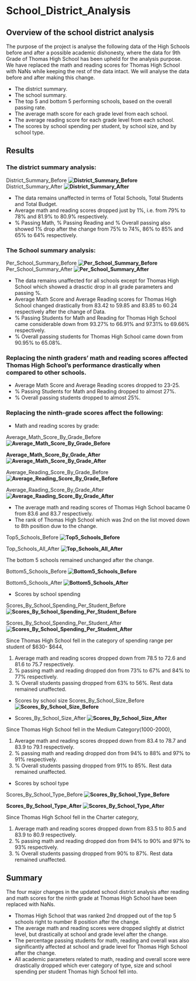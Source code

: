 # **School_District_Analysis**

## **Overview of the school district analysis**
The purpose of the project is analyse the following data of the High Schools before and after a possible academic dishonesty, where the data for 9th Grade of Thomas High School has been upheld for the analysis purpose. We have replaced the math and reading scores for Thomas High School with NaNs while keeping the rest of the data intact. We will analyse the data before and after making this change.
* The district summary.
* The school summary.
* The top 5 and bottom 5 performing schools, based on the overall passing rate.
* The average math score for each grade level from each school.
* The average reading score for each grade level from each school.
* The scores by school spending per student, by school size, and by school type.

## **Results**
### The district summary analysis:	
District_Summary_Before
**![District_Summary_Before](./Resources/district_summary_before.png)**
District_Summary_After
**![District_Summary_After](./Resources/district_summary_after.png)**

* The data remains unaffected in terms of Total Schools, Total Students and Total Budget. 
* Average math and reading scores dropped just by 1%, i.e. from 79% to 78% and 81.9% to 80.9% respectively.
* % Passing Math, % Passing Reading and % Overall passing also showed 1% drop after the change from 75% to 74%, 86% to 85% and 65% to 64% respectively.

### The School summary analysis:
Per_School_Summary_Before
**![Per_School_Summary_Before](./Resources/per_school_summary_before.png)**
Per_School_Summary_After
**![Per_School_Summary_After](./Resources/per_school_summary_after.png)**

* The data remains unaffected for all schools except for Thomas High School which showed a drasctic drop in all grade parameters and passing %.
* Average Math Score and Average Reading scores for Thomas High School changed drastically from 83.42 to 59.85 and 83.85 to 60.24 respectively after the change of Data.
* % Passing Students for Math and Reading for Thomas High School came considerable down from 93.27% to 66.91% and 97.31% to 69.66% respectively.
* % Overall passing students for Thomas High School came down from 90.95% to 65.08%.

### Replacing the ninth graders’ math and reading scores affected Thomas High School’s performance drastically when compared to other schools.
* Average Math Score and Average Reading scores dropped to 23-25.
* % Passing Students for Math and Reading dropped to almost 27%.
* % Overall passing students dropped to almost 25%.

### Replacing the ninth-grade scores affect the following:
* Math and reading scores by grade:

Average_Math_Score_By_Grade_Before
**![Average_Math_Score_By_Grade_Before](./Resources/average_math_score_by_grade_before.png)**

**Average_Math_Score_By_Grade_After**
**![Average_Math_Score_By_Grade_After](./Resources/average_math_score_by_grade_after.png)**

Average_Reading_Score_By_Grade_Before
**![Average_Reading_Score_By_Grade_Before](./Resources/average_reading_score_by_grade_before.png)**

Average_Raading_Score_By_Grade_After
**![Average_Raading_Score_By_Grade_After](./Resources/average_reading_score_by_grade_after.png)**

* The average math and reading scores of Thomas High School bacame 0 from 83.6 and 83.7 respectively.
* The rank of Thomas High School which was 2nd on the list moved down to 8th position duw to the change.

Top5_Schools_Before
**![Top5_Schools_Before](./Resources/top5_schools_before.png)** 

Top_Schools_All_After
**![Top_Schools_All_After](./Resources/top_schools_all_after.png)** 

The bottom 5 schools remained unchanged after the change.

Bottom5_Schools_Before
**![Bottom5_Schools_Before](./Resources/bottom5_schools_before.png)** 

Bottom5_Schools_After
**![Bottom5_Schools_After](./Resources/bottom5_schools_after.png)** 

* Scores by school spending

Scores_By_School_Spending_Per_Student_Before
**![Scores_By_School_Spending_Per_Student_Before](./Resources/scores_by_school_spending_per_student_before.png)**

Scores_By_School_Spending_Per_Student_After
**![Scores_By_School_Spending_Per_Student_After](./Resources/scores_by_school_spending_per_student_after.png)**

Since Thomas High School fell in the category of spending range per student of $630- $644, 
1. Average math and reading scores dropped down from 78.5 to 72.6 and 81.6 to 75.7 respectively.
2. % passing math and reading dropped don from 73% to 67% and 84% to 77% respectively.
3. % Overall students passing dropped from 63% to 56%.
Rest data remained unaffected.

* Scores by school size
Scores_By_School_Size_Before
**![Scores_By_School_Size_Before](./Resources/scores_by_school_size_before.png)**

* Scores_By_School_Size_After
**![Scores_By_School_Size_After](./Resources/scores_by_school_size_after.png)**

Since Thomas High School fell in the Medium Category(1000-2000), 
1. Average math and reading scores dropped down from 83.4 to 78.7 and 83.9 to 79.1 respectively.
2. % passing math and reading dropped don from 94% to 88% and 97% to 91% respectively.
3. % Overall students passing dropped from 91% to 85%.
Rest data remained unaffected.


* Scores by school type

Scores_By_School_Type_Before
**![Scores_By_School_Type_Before](./Resources/scores_by_school_type_before.png)**

**Scores_By_School_Type_After**
**![Scores_By_School_Type_After](./Resources/scores_by_school_type_after.png)**

Since Thomas High School fell in the Charter category, 
1. Average math and reading scores dropped down from 83.5 to 80.5 and 83.9 to 80.9 respectively.
2. % passing math and reading dropped don from 94% to 90% and 97% to 93% respectively.
3. % Overall students passing dropped from 90% to 87%.
Rest data remained unaffected.

## Summary
The four major changes in the updated school district analysis after reading and math scores for the ninth grade at Thomas High School have been replaced with NaNs.
* Thomas High School that was ranked 2nd dropped out of the top 5 schools right to number 8 position after the change.
* The average math and reading scores were dropped slightly at district level, but drastically at school and grade level after the change.
* The percentage passing students for math, reading and overall was also significantly affected at school and grade level for Thomas High School after the change.
* All academic parameters related to math, reading and overall score were drastically dropped which ever category of type, size and school spending per student Thomas high School fell into. 

